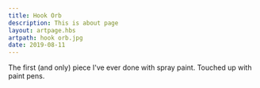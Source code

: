 ```yaml
---
title: Hook Orb
description: This is about page
layout: artpage.hbs
artpath: hook orb.jpg
date: 2019-08-11
---
```


The first (and only) piece I've ever done with spray paint. Touched up with paint pens.